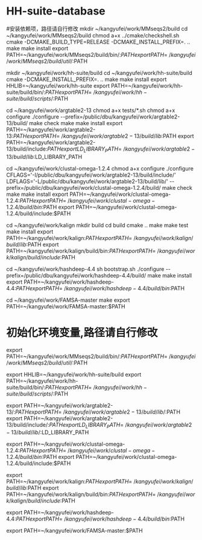 # HH-suite-database
#安装依赖项，路径请自行修改
mkdir ~/kangyufei/work/MMseqs2/build
cd ~/kangyufei/work/MMseqs2/build
chmod a+x ../cmake/checkshell.sh
cmake -DCMAKE_BUILD_TYPE=RELEASE -DCMAKE_INSTALL_PREFIX=. ..
make
make install 
export PATH=~/kangyufei/work/MMseqs2/build/bin/:$PATH
export PATH=~/kangyufei/work/MMseqs2/build/util/:$PATH

mkdir ~/kangyufei/work/hh-suite/build
cd ~/kangyufei/work/hh-suite/build
cmake -DCMAKE_INSTALL_PREFIX=. ..
make
make install
export HHLIB=~/kangyufei/work/hh-suite
export PATH=~/kangyufei/work/hh-suite/build/bin/:$PATH
export PATH=~/kangyufei/work/hh-suite/build/scripts/:$PATH

cd ~/kangyufei/work/argtable2-13
chmod a+x tests/*.sh
chmod a+x configure
./configure --prefix=/public/dbu/kangyufei/work/argtable2-13/build/
make check
make
make install
export PATH=~/kangyufei/work/argtable2-13:$PATH
export PATH=~/kangyufei/work/argtable2-13/build/lib:$PATH
export PATH=~/kangyufei/work/argtable2-13/build/include:$PATH
export LD_LIBRARY_PATH=~/kangyufei/work/argtable2-13/build/lib:$LD_LIBRARY_PATH

cd ~/kangyufei/work/clustal-omega-1.2.4
chmod a+x configure
./configure CFLAGS='-I/public/dbu/kangyufei/work/argtable2-13/build/include/' LDFLAGS='-L/public/dbu/kangyufei/work/argtable2-13/build/lib/' --prefix=/public/dbu/kangyufei/work/clustal-omega-1.2.4/build/
make check
make
make install
export PATH=~/kangyufei/work/clustal-omega-1.2.4:$PATH
export PATH=~/kangyufei/work/clustal-omega-1.2.4/build/bin:$PATH
export PATH=~/kangyufei/work/clustal-omega-1.2.4/build/include:$PATH

cd ~/kangyufei/work/kalign
mkdir build 
cd build
cmake .. 
make 
make test 
make install
export PATH=~/kangyufei/work/kalign:$PATH
export PATH=~/kangyufei/work/kalign/build/lib:$PATH
export PATH=~/kangyufei/work/kalign/build/bin:$PATH
export PATH=~/kangyufei/work/kalign/build/include:$PATH

cd ~/kangyufei/work/hashdeep-4.4
sh bootstrap.sh
./configure --prefix=/public/dbu/kangyufei/work/hashdeep-4.4/build/
make
make install
export PATH=~/kangyufei/work/hashdeep-4.4:$PATH
export PATH=~/kangyufei/work/hashdeep-4.4/build/bin:$PATH

cd ~/kangyufei/work/FAMSA-master
make
export PATH=~/kangyufei/work/FAMSA-master:$PATH

# 初始化环境变量,路径请自行修改
export PATH=~/kangyufei/work/MMseqs2/build/bin/:$PATH
export PATH=~/kangyufei/work/MMseqs2/build/util/:$PATH

export HHLIB=~/kangyufei/work/hh-suite/build
export PATH=~/kangyufei/work/hh-suite/build/bin/:$PATH
export PATH=~/kangyufei/work/hh-suite/build/scripts/:$PATH

export PATH=~/kangyufei/work/argtable2-13/:$PATH
export PATH=~/kangyufei/work/argtable2-13/build/lib/:$PATH
export PATH=~/kangyufei/work/argtable2-13/build/include/:$PATH
export LD_LIBRARY_PATH=~/kangyufei/work/argtable2-13/build/lib/:$LD_LIBRARY_PATH

export PATH=~/kangyufei/work/clustal-omega-1.2.4:$PATH
export PATH=~/kangyufei/work/clustal-omega-1.2.4/build/bin:$PATH
export PATH=~/kangyufei/work/clustal-omega-1.2.4/build/include:$PATH

export PATH=~/kangyufei/work/kalign:$PATH
export PATH=~/kangyufei/work/kalign/build/lib:$PATH
export PATH=~/kangyufei/work/kalign/build/bin:$PATH
export PATH=~/kangyufei/work/kalign/build/include:$PATH

export PATH=~/kangyufei/work/hashdeep-4.4:$PATH
export PATH=~/kangyufei/work/hashdeep-4.4/build/bin:$PATH

export PATH=~/kangyufei/work/FAMSA-master:$PATH
